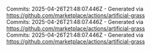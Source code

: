 Commits: 2025-04-26T21:48:07.446Z - Generated via https://github.com/marketplace/actions/artificial-grass
<br>
Commits: 2025-04-26T21:48:07.446Z - Generated via https://github.com/marketplace/actions/artificial-grass
<br>
Commits: 2025-04-26T21:48:07.446Z - Generated via https://github.com/marketplace/actions/artificial-grass
<br>
